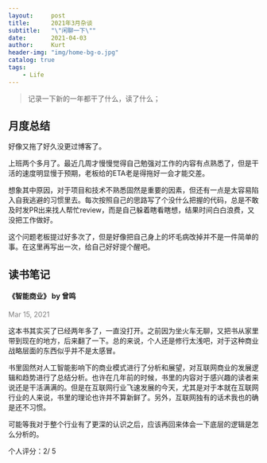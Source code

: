 ```yaml
---
layout:     post
title:      2021年3月杂谈
subtitle:   "\"闲聊一下\""
date:       2021-04-03
author:     Kurt
header-img: "img/home-bg-o.jpg"
catalog: true
tags:
    - Life
---
```


> 记录一下新的一年都干了什么，读了什么；

## 月度总结

好像又拖了好久没更过博客了。

上班两个多月了。最近几周才慢慢觉得自己勉强对工作的内容有点熟悉了，但是干活的速度明显慢于预期，老板给的ETA老是得拖好一会才能交差。

想象其中原因，对于项目和技术不熟悉固然是重要的因素，但还有一点是太容易陷入自我逃避的习惯里去。每次按照自己的思路写了个没什么把握的代码，总是不敢及时发PR出来找人帮忙review，而是自己躲着瞎看瞎想，结果时间白白浪费，又没把工作做好。

这个问题老板提过好多次了，但是好像把自己身上的坏毛病改掉并不是一件简单的事。在这里再写出一次，给自己好好提个醒吧。



## 读书笔记

#### 《智能商业》  by 曾鸣

<font color=gray> Mar 15, 2021</font>

这本书其实买了已经两年多了，一直没打开。之前因为坐火车无聊，又把书从家里带到现在的地方，后来翻了一下。总的来说，个人还是修行太浅吧，对于这种商业战略层面的东西似乎并不是太感冒。

书里固然对人工智能影响下的商业模式进行了分析和展望，对互联网商业的发展逻辑和趋势进行了总结分析。也许在几年前的时候，书里的内容对于感兴趣的读者来说还是干活满满的。但是在互联网行业飞速发展的今天，尤其是对于本就在互联网行业的人来说，书里的理论也许并不算新鲜了。另外，互联网独有的话术我也的确是还不习惯。

可能等我对于整个行业有了更深的认识之后，应该再回来体会一下底层的逻辑是怎么分析的。

个人评分：2/ 5
